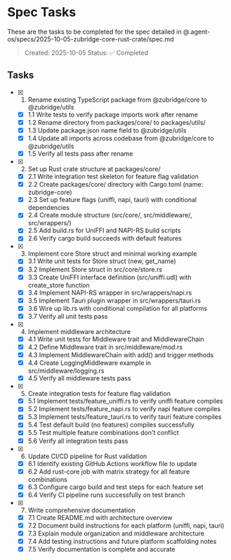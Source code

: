 # Spec Tasks

These are the tasks to be completed for the spec detailed in @.agent-os/specs/2025-10-05-zubridge-core-rust-crate/spec.md

> Created: 2025-10-05
> Status: ✅ Completed

## Tasks

- [x] 1. Rename existing TypeScript package from @zubridge/core to @zubridge/utils
  - [x] 1.1 Write tests to verify package imports work after rename
  - [x] 1.2 Rename directory from packages/core/ to packages/utils/
  - [x] 1.3 Update package.json name field to @zubridge/utils
  - [x] 1.4 Update all imports across codebase from @zubridge/core to @zubridge/utils
  - [x] 1.5 Verify all tests pass after rename

- [x] 2. Set up Rust crate structure at packages/core/
  - [x] 2.1 Write integration test skeleton for feature flag validation
  - [x] 2.2 Create packages/core/ directory with Cargo.toml (name: zubridge-core)
  - [x] 2.3 Set up feature flags (uniffi, napi, tauri) with conditional dependencies
  - [x] 2.4 Create module structure (src/core/, src/middleware/, src/wrappers/)
  - [x] 2.5 Add build.rs for UniFFI and NAPI-RS build scripts
  - [x] 2.6 Verify cargo build succeeds with default features

- [x] 3. Implement core Store struct and minimal working example
  - [x] 3.1 Write unit tests for Store struct (new, get_name)
  - [x] 3.2 Implement Store struct in src/core/store.rs
  - [x] 3.3 Create UniFFI interface definition (src/uniffi.udl) with create_store function
  - [x] 3.4 Implement NAPI-RS wrapper in src/wrappers/napi.rs
  - [x] 3.5 Implement Tauri plugin wrapper in src/wrappers/tauri.rs
  - [x] 3.6 Wire up lib.rs with conditional compilation for all platforms
  - [x] 3.7 Verify all unit tests pass

- [x] 4. Implement middleware architecture
  - [x] 4.1 Write unit tests for Middleware trait and MiddlewareChain
  - [x] 4.2 Define Middleware trait in src/middleware/mod.rs
  - [x] 4.3 Implement MiddlewareChain with add() and trigger methods
  - [x] 4.4 Create LoggingMiddleware example in src/middleware/logging.rs
  - [x] 4.5 Verify all middleware tests pass

- [x] 5. Create integration tests for feature flag validation
  - [x] 5.1 Implement tests/feature_uniffi.rs to verify uniffi feature compiles
  - [x] 5.2 Implement tests/feature_napi.rs to verify napi feature compiles
  - [x] 5.3 Implement tests/feature_tauri.rs to verify tauri feature compiles
  - [x] 5.4 Test default build (no features) compiles successfully
  - [x] 5.5 Test multiple feature combinations don't conflict
  - [x] 5.6 Verify all integration tests pass

- [x] 6. Update CI/CD pipeline for Rust validation
  - [x] 6.1 Identify existing GitHub Actions workflow file to update
  - [x] 6.2 Add rust-core job with matrix strategy for all feature combinations
  - [x] 6.3 Configure cargo build and test steps for each feature set
  - [x] 6.4 Verify CI pipeline runs successfully on test branch

- [x] 7. Write comprehensive documentation
  - [x] 7.1 Create README.md with architecture overview
  - [x] 7.2 Document build instructions for each platform (uniffi, napi, tauri)
  - [x] 7.3 Explain module organization and middleware architecture
  - [x] 7.4 Add testing instructions and future platform scaffolding notes
  - [x] 7.5 Verify documentation is complete and accurate
